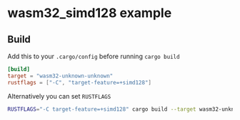 # wasm32_simd128 example

## Build

Add this to your `.cargo/config` before running `cargo build`
```toml
[build]
target = "wasm32-unknown-unknown"
rustflags = ["-C", "target-feature=+simd128"]
```

Alternatively you can set `RUSTFLAGS`
```sh
RUSTFLAGS="-C target-feature=+simd128" cargo build --target wasm32-unknown-unknown --release
```

